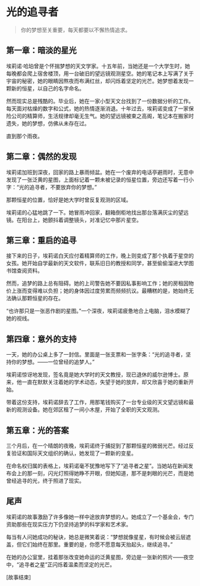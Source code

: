 # 光的追寻者  

> 你的梦想至关重要，每天都要以不懈热情追求。  

## 第一章：暗淡的星光  

埃莉诺·哈珀曾是个怀揣梦想的天文学家。十五年前，当她还是一个大学生时，她每晚都会爬上宿舍楼顶，用一台破旧的望远镜观测星空。她的笔记本上写满了关于宇宙的秘密，她的眼睛因熬夜而布满红丝，却闪烁着坚定的光芒。她梦想着发现一颗新的恒星，以自己的名字命名。  

然而现实总是残酷的。毕业后，她在一家小型天文台找到了一份数据分析的工作。每天面对枯燥的数字和公式，她的热情逐渐消退。十年过去，埃莉诺变成了一家保险公司的精算师，生活规律却毫无生气。她的望远镜被束之高阁，笔记本在搬家时遗失，她的梦想，仿佛从未存在过。  

直到那个雨夜。  

## 第二章：偶然的发现  

埃莉诺加班到深夜，回家的路上暴雨倾盆。她在一个废弃的电话亭避雨时，无意中发现了一张泛黄的星图，上面标记着一颗未被记录的恒星位置，旁边还写着一行小字：“光的追寻者，不要放弃你的梦想。”  

那颗恒星的位置，恰好是她大学时曾反复观测的区域。  

埃莉诺的心猛地跳了一下。她冒雨冲回家，翻箱倒柜地找出那台落满灰尘的望远镜。在阳台上，她颤抖着调整镜头，对准记忆中那片星空。  

## 第三章：重启的追寻  

接下来的日子，埃莉诺白天应付着精算师的工作，晚上则变成了那个执着于星空的女孩。她开始自学最新的天文软件，联系旧日的教授和同学，甚至偷偷溜进大学图书馆查阅资料。  

然而，追梦的路上总有阻碍。她的上司警告她不要因私事影响工作；她的房租因物价上涨而变得难以负担；她的身体因过度劳累而频频抗议。最糟糕的是，她始终无法确认那颗恒星的存在。  

“也许那只是一张恶作剧的星图。”一个深夜，埃莉诺疲惫地合上电脑，泪水模糊了她的视线。  

## 第四章：意外的支持  

一天，她的办公桌上多了一封信。里面是一张支票和一张字条：“光的追寻者，坚持你的梦想。——一位曾经的追梦人。”  

埃莉诺惊讶地发现，签名竟是她大学时的天文教授，现已退休的威尔逊博士。原来，他一直在默默关注着她的学术动态，失望于她的放弃，却又欣喜于她的重新开始。  

带着这份支持，埃莉诺辞去了工作，用那笔钱购买了一台专业级的天文望远镜和最新的观测设备。她在郊区租了一间小木屋，开始了全职的天文观测。  

## 第五章：光的答案  

三个月后，在一个晴朗的夜晚，埃莉诺终于捕捉到了那颗恒星的微弱光芒。经过反复验证和国际天文组织的确认，她发现了一颗新的变星。  

在命名权归属的表格上，埃莉诺毫不犹豫地写下了“追寻者之星”。当她站在新闻发布会上的那一刻，闪光灯照得她睁不开眼，但她知道，那不是刺眼的光芒，而是她曾经追寻的光，终于照进了现实。  

## 尾声  

埃莉诺的故事激励了许多像她一样中途放弃梦想的人。她成立了一个基金会，专门资助那些在现实压力下仍坚持追梦的科学家和艺术家。  

每当有人问她成功的秘诀，她总是微笑着说：“梦想就像星星，有时候会被云层遮盖，但它们始终在那里。重要的是，你愿不愿意每天抬起头，继续追寻。”  

在她的办公室里，挂着那张改变她命运的泛黄星图，旁边是一张新的照片——夜空中，“追寻者之星”正闪烁着温柔而坚定的光芒。  

[故事结束]